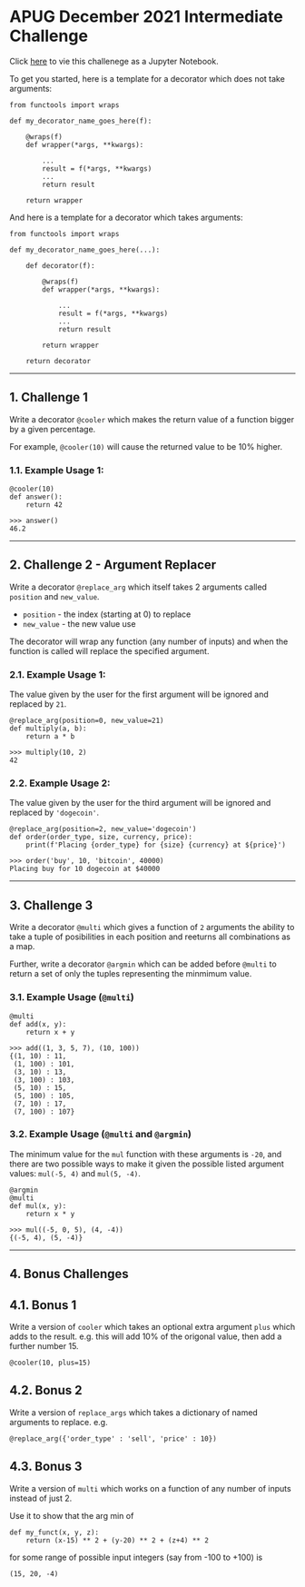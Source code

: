 # APUG December 2021 Intermediate Challenge

Click [here](https://github.com/PythonAberdeen/user_group/blob/master/2021-12/intermediate/challenge.ipynb) to vie this challenege as a Jupyter Notebook.

To get you started, here is a template for a decorator which does not take arguments:

    from functools import wraps

    def my_decorator_name_goes_here(f):

        @wraps(f)
        def wrapper(*args, **kwargs):

            ...
            result = f(*args, **kwargs)
            ...
            return result

        return wrapper

And here is a template for a decorator which takes arguments:

    from functools import wraps

    def my_decorator_name_goes_here(...):

        def decorator(f):

            @wraps(f)
            def wrapper(*args, **kwargs):

                ...
                result = f(*args, **kwargs)
                ...
                return result

            return wrapper

        return decorator
        
---

## 1. Challenge 1

Write a decorator `@cooler` which makes the return value of a function bigger by a given percentage.

For example, `@cooler(10)` will cause the returned value to be 10% higher.

### 1.1. Example Usage 1:

    @cooler(10)
    def answer():
        return 42
    
    >>> answer()
    46.2

---

## 2. Challenge 2 - Argument Replacer

Write a decorator `@replace_arg` which itself takes 2 arguments called `position` and `new_value`.

- `position` - the index (starting at 0) to replace
- `new_value` - the new value use

The decorator will wrap any function (any number of inputs) and when the function is called will replace the specified argument.

### 2.1. Example Usage 1:

The value given by the user for the first argument will be ignored and replaced by `21`.
    
    @replace_arg(position=0, new_value=21)
    def multiply(a, b):
        return a * b
        
    >>> multiply(10, 2)
    42

### 2.2. Example Usage 2:

The value given by the user for the third argument will be ignored and replaced by `'dogecoin'`.

    @replace_arg(position=2, new_value='dogecoin')
    def order(order_type, size, currency, price):
        print(f'Placing {order_type} for {size} {currency} at ${price}')
        
    >>> order('buy', 10, 'bitcoin', 40000)
    Placing buy for 10 dogecoin at $40000

---

## 3. Challenge 3

Write a decorator `@multi` which gives a function of `2` arguments the ability to take a tuple of posibilities in each position and reeturns all combinations as a map.

Further, write a decorator `@argmin` which can be added before `@multi` to return a set of only the tuples representing the minmimum value.

### 3.1. Example Usage (`@multi`)

    @multi
    def add(x, y):
        return x + y

    >>> add((1, 3, 5, 7), (10, 100))
    {(1, 10) : 11,
     (1, 100) : 101,
     (3, 10) : 13,
     (3, 100) : 103,
     (5, 10) : 15,
     (5, 100) : 105,
     (7, 10) : 17,
     (7, 100) : 107}

### 3.2. Example Usage (`@multi` and `@argmin`)

The minimum value for the `mul` function with these arguments is `-20`, and there are two possible ways to make it given the possible listed argument values: `mul(-5, 4)` and `mul(5, -4)`.

    @argmin
    @multi
    def mul(x, y):
        return x * y
    
    >>> mul((-5, 0, 5), (4, -4))
    {(-5, 4), (5, -4)}
    
---

## 4. Bonus Challenges

## 4.1. Bonus 1

Write a version of `cooler` which takes an optional extra argument `plus` which adds to the result. e.g. this will add 10% of the origonal value, then add a further number 15.

    @cooler(10, plus=15)

## 4.2. Bonus 2

Write a version of `replace_args` which takes a dictionary of named arguments to replace. e.g.

    @replace_arg({'order_type' : 'sell', 'price' : 10})

## 4.3. Bonus 3

Write a version of `multi` which works on a function of any number of inputs instead of just 2.

Use it to show that the arg min of

    def my_funct(x, y, z):
        return (x-15) ** 2 + (y-20) ** 2 + (z+4) ** 2

for some range of possible input integers (say from -100 to +100) is

    (15, 20, -4)
